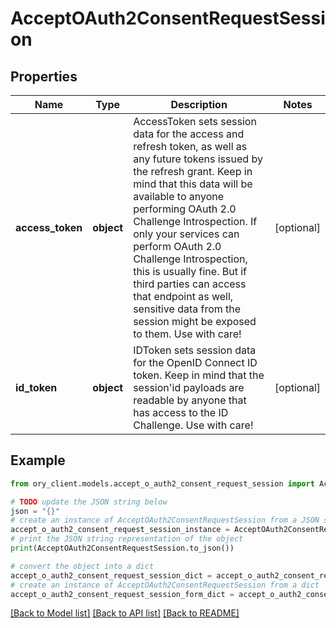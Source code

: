 # AcceptOAuth2ConsentRequestSession


## Properties

Name | Type | Description | Notes
------------ | ------------- | ------------- | -------------
**access_token** | **object** | AccessToken sets session data for the access and refresh token, as well as any future tokens issued by the refresh grant. Keep in mind that this data will be available to anyone performing OAuth 2.0 Challenge Introspection. If only your services can perform OAuth 2.0 Challenge Introspection, this is usually fine. But if third parties can access that endpoint as well, sensitive data from the session might be exposed to them. Use with care! | [optional] 
**id_token** | **object** | IDToken sets session data for the OpenID Connect ID token. Keep in mind that the session&#39;id payloads are readable by anyone that has access to the ID Challenge. Use with care! | [optional] 

## Example

```python
from ory_client.models.accept_o_auth2_consent_request_session import AcceptOAuth2ConsentRequestSession

# TODO update the JSON string below
json = "{}"
# create an instance of AcceptOAuth2ConsentRequestSession from a JSON string
accept_o_auth2_consent_request_session_instance = AcceptOAuth2ConsentRequestSession.from_json(json)
# print the JSON string representation of the object
print(AcceptOAuth2ConsentRequestSession.to_json())

# convert the object into a dict
accept_o_auth2_consent_request_session_dict = accept_o_auth2_consent_request_session_instance.to_dict()
# create an instance of AcceptOAuth2ConsentRequestSession from a dict
accept_o_auth2_consent_request_session_form_dict = accept_o_auth2_consent_request_session.from_dict(accept_o_auth2_consent_request_session_dict)
```
[[Back to Model list]](../README.md#documentation-for-models) [[Back to API list]](../README.md#documentation-for-api-endpoints) [[Back to README]](../README.md)


